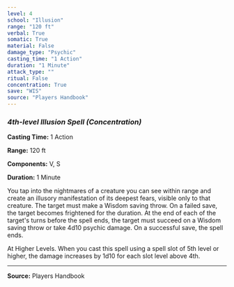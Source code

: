```yaml
---
level: 4
school: "Illusion"
range: "120 ft"
verbal: True
somatic: True
material: False
damage_type: "Psychic"
casting_time: "1 Action"
duration: "1 Minute"
attack_type: ""
ritual: False
concentration: True
save: "WIS"
source: "Players Handbook"
---
```


### *4th-level Illusion Spell* *(Concentration)*

**Casting Time:** 1 Action

**Range:** 120 ft

**Components:** V, S

**Duration:** 1 Minute

You tap into the nightmares of a creature you can see within range and create an illusory manifestation of its deepest fears, visible only to that creature. The target must make a Wisdom saving throw. On a failed save, the target becomes frightened for the duration. At the end of each of the target's turns before the spell ends, the target must succeed on a Wisdom saving throw or take 4d10 psychic damage. On a successful save, the spell ends.
 
 At Higher Levels. When you cast this spell using a spell slot of 5th level or higher, the damage increases by 1d10 for each slot level above 4th.

---
**Source:** Players Handbook
